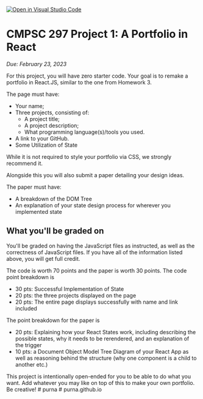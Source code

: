 [![Open in Visual Studio Code](https://classroom.github.com/assets/open-in-vscode-c66648af7eb3fe8bc4f294546bfd86ef473780cde1dea487d3c4ff354943c9ae.svg)](https://classroom.github.com/online_ide?assignment_repo_id=10130294&assignment_repo_type=AssignmentRepo)
# CMPSC 297 Project 1: A Portfolio in React

_Due: February 23, 2023_

For this project, you will have zero starter code. Your goal is to remake a
portfolio in React.JS, similar to the one from Homework 3.

The page must have:

-   Your name;
-   Three projects, consisting of:
    -   A project title;
    -   A project description;
    -   What programming language(s)/tools you used.
-   A link to your GitHub.
-   Some Utilization of State

While it is not required to style your portfolio via CSS, we strongly recommend
it.

Alongside this you will also submit a paper detailing your design ideas.

The paper must have:

-   A breakdown of the DOM Tree
-   An explanation of your state design process for wherever you implemented
    state

## What you'll be graded on

You'll be graded on having the JavaScript files as instructed, as well as the
correctness of JavaScript files. If you have all of the information listed
above, you will get full credit.

The code is worth 70 points and the paper is worth 30 points. The code point
breakdown is

-   30 pts: Successful Implementation of State
-   20 pts: the three projects displayed on the page
-   20 pts: The entire page displays successfully with name and link included

The point breakdown for the paper is

-   20 pts: Explaining how your React States work, including describing the
    possible states, why it needs to be rerendered, and an explanation of the
    trigger
-   10 pts: a Document Object Model Tree Diagram of your React App as well as
    reasoning behind the structure (why one component is a child to another
    etc.)

This project is intentionally open-ended for you to be able to do what you want.
Add whatever you may like on top of this to make your own portfolio. Be 
creative!
#   p u r n a  
 #   p u r n a . g i t h u b . i o  
 